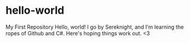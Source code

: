 # hello-world
My First Repository
Hello, world! I go by Sereknight, and I'm learning the ropes of Github and C#. Here's hoping things work out. <3
